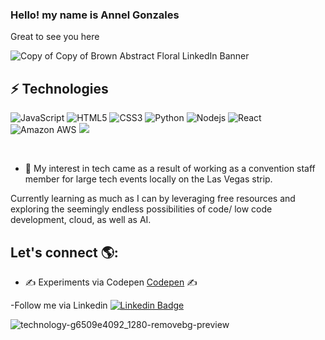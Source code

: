 ### Hello! my name is Annel Gonzales
 Great to see you here

 
 

![Copy of Copy of Brown Abstract Floral LinkedIn Banner](https://user-images.githubusercontent.com/96323677/184256731-f65f2a2c-5a68-46b7-89f4-881b397bb0b9.png)



## ⚡ Technologies

![JavaScript](https://img.shields.io/badge/-JavaScript-black?style=flat-square&logo=javascript)
![HTML5](https://img.shields.io/badge/-HTML5-E34F26?style=flat-square&logo=html5&logoColor=white)
![CSS3](https://img.shields.io/badge/-CSS3-1572B6?style=flat-square&logo=css3)
![Python](https://img.shields.io/badge/-Python-black?style=flat-square&logo=Python)
![Nodejs](https://img.shields.io/badge/-Nodejs-black?style=flat-square&logo=Node.js)
![React](https://img.shields.io/badge/-React-black?style=flat-square&logo=react)
![Amazon AWS](https://img.shields.io/badge/Amazon%20AWS-232F3E?style=flat-square&logo=amazon-aws)
<img src="{https://img.shields.io/badge/Netlify-00C7B7?style=for-the-badge&logo=netlify&logoColor=white}"/>

 <br>



- 👀 My interest in tech came as a result of working as a convention staff member for large tech events locally on the Las Vegas strip.

Currently learning as much as I can by leveraging free resources and exploring the seemingly endless possibilities of code/ low code development, cloud, as well as AI.   


  
  
 

  
  ## Let's connect 🌎:
  
  - ✍️ Experiments via Codepen <a href="https://codepen.io/Annel702">Codepen</a> ✍️


  -Follow me via Linkedin [![Linkedin Badge](https://img.shields.io/badge/-Annel-blue?style=flat-square&logo=Linkedin&logoColor=white&link=https://www.linkedin.com/in/Annel702/)](https://www.linkedin.com/in/Annel702/)


 ![technology-g6509e4092_1280-removebg-preview](https://user-images.githubusercontent.com/96323677/161875811-875230d7-ce09-431d-b547-95aa19d53f1a.png)

<!---
Annel702/Annel702 is a ✨ special ✨ repository because its `README.md` (this file) appears on your GitHub profile.
You can click the Preview link to take a look at your changes.
--->
